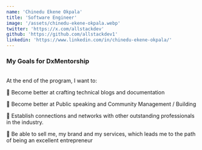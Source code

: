 ```yaml
---
name: 'Chinedu Ekene Okpala'
title: 'Software Engineer'
image: '/assets/chinedu-ekene-okpala.webp'
twitter: 'https://x.com/allstackdev'
github: 'https://github.com/allstackdev1'
linkedin: 'https://www.linkedin.com/in/chinedu-ekene-okpala/'
---
```


<div>
<h3>My Goals for DxMentorship</h3> <br/>
 At the end of the program, I want to: <br/>

📌 Become better at crafting technical blogs and documentation <br/>

📌 Become better at Public speaking and Community Management / Building <br/>

📌 Establish connections and networks with other outstanding professionals in the industry. <br/>

📌 Be able to sell me, my brand and my services, which leads me to the path of being an excellent entrepreneur

</div>

